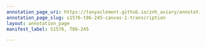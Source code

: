 ```yaml
---
annotation_page_uri: https://tanyaclement.github.io/znh_aviary/annotations/s1576-t86-245-canvas-1-transcription.json
annotation_page_slug: s1576-t86-245-canvas-1-transcription
layout: annotation_page
manifest_label: S1576, T86-245

---
```

